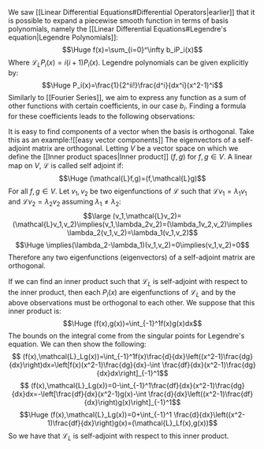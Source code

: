 
We saw [[Linear Differential Equations#Differential Operators|earlier]] that it is possible to expand a piecewise smooth function in terms of basis polynomials, namely the [[Linear Differential Equations#Legendre's equation|Legendre Polynomials]]:$$\Huge f(x)=\sum_{i=0}^\infty b_iP_i(x)$$Where $\mathcal{L}_LP_i(x)=i(i+1)P_i(x)$. Legendre polynomials can be given explicitly by:$$\Huge P_i(x)=\frac{1}{2^ii!}\frac{d^i}{dx^i}(x^2-1)^i$$Similarly to [[Fourier Series]], we aim to express any function as a sum of other functions with certain coefficients, in our case $b_i$. Finding a formula for these coefficients leads to the following observations:

It is easy to find components of a vector when the basis is orthogonal. Take this as an example:![[easy vector components]]
The eigenvectors of a self-adjoint matrix are orthogonal. Letting $V$ be a vector space on which we define the [[Inner product spaces|Inner product]] $(f,g)$ for $f,g\in V$. A linear map on $V$, $\mathcal{L}$ is called self adjoint if:$$\Huge (\mathcal{L}f,g)=(f,\mathcal{L}g)$$For all $f,g\in V$. Let $v_1,v_2$ be two eigenfunctions of $\mathcal{L}$ such that $\mathcal{L}v_1=\lambda_1v_1$ and $\mathcal{L}v_2=\lambda_2v_2$ assuming $\lambda_1\neq \lambda_2$:$$\large (v_1,\mathcal{L}v_2)=(\mathcal{L}v_1,v_2)\implies(v_1,\lambda_2v_2)=(\lambda_1v_2,v_2)\implies \lambda_2(v_1,v_2)=\lambda_1(v_1,v_2)$$$$\Huge \implies(\lambda_2-\lambda_1)(v_1,v_2)=0\implies(v_1,v_2)=0$$Therefore any two eigenfunctions (eigenvectors) of a self-adjoint matrix are orthogonal.

If we can find an inner product such that $\mathcal{L}_L$ is self-adjoint with respect to the inner product, then each $P_i(x)$ are eigenfunctions of $\mathcal{L}_L$ and by the above observations must be orthogonal to each other. We suppose that this inner product is:$$\Huge (f(x),g(x))=\int_{-1}^1f(x)g(x)dx$$The bounds on the integral come from the singular points for Legendre's equation. We can then show the following:$$ (f(x),\mathcal{L}_Lg(x))=\int_{-1}^1f(x)\frac{d}{dx}\left((x^2-1)\frac{dg}{dx}\right)dx=\left[f(x)(x^2-1)\frac{dg}{dx}-\int \frac{df}{dx}(x^2-1)\frac{dg}{dx}dx\right]_{-1}^1$$$$ (f(x),\mathcal{L}_Lg(x))=0-\int_{-1}^1\frac{df}{dx}(x^2-1)\frac{dg}{dx}dx=-\left[\frac{df}{dx}(x^2-1)g(x)-\int \frac{d}{dx}\left((x^2-1)\frac{df}{dx}\right)g(x)\right]_{-1}^1$$$$\Huge (f(x),\mathcal{L}_Lg(x))=0+\int_{-1}^1 \frac{d}{dx}\left((x^2-1)\frac{df}{dx}\right)g(x)=(\mathcal{L}_Lf(x),g(x))$$So we have that $\mathcal{L}_L$ is self-adjoint with respect to this inner product.